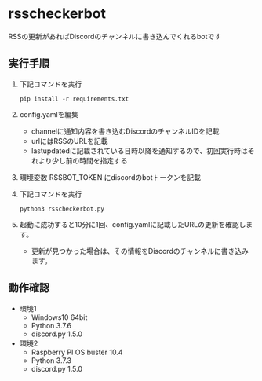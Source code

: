 # rsscheckerbot
RSSの更新があればDiscordのチャンネルに書き込んでくれるbotです

## 実行手順

1. 下記コマンドを実行
   ```
   pip install -r requirements.txt
   ```
   
1. config.yamlを編集
    * channelに通知内容を書き込むDiscordのチャンネルIDを記載
    * urlにはRSSのURLを記載
    * lastupdatedに記載されている日時以降を通知するので、初回実行時はそれより少し前の時間を指定する
    
1. 環境変数 RSSBOT_TOKEN にdiscordのbotトークンを記載

1. 下記コマンドを実行
   ```
   python3 rsscheckerbot.py
   ```
   
1. 起動に成功すると10分に1回、config.yamlに記載したURLの更新を確認します。
    
    * 更新が見つかった場合は、その情報をDiscordのチャンネルに書き込みます。

## 動作確認

* 環境1
  * Windows10 64bit
  * Python 3.7.6
  * discord.py 1.5.0
* 環境2
  * Raspberry PI OS buster 10.4
  * Python 3.7.3
  * discord.py 1.5.0


